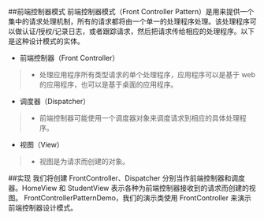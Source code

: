 ##前端控制器模式
前端控制器模式（Front Controller Pattern）是用来提供一个集中的请求处理机制，所有的请求都将由一个单一的处理程序处理。该处理程序可以做认证/授权/记录日志，或者跟踪请求，然后把请求传给相应的处理程序。以下是这种设计模式的实体。

* 前端控制器（Front Controller） 
>* 处理应用程序所有类型请求的单个处理程序，应用程序可以是基于 web 的应用程序，也可以是基于桌面的应用程序。
* 调度器（Dispatcher） 
>* 前端控制器可能使用一个调度器对象来调度请求到相应的具体处理程序。
* 视图（View） 
>* 视图是为请求而创建的对象。

##实现
我们将创建 FrontController、Dispatcher 分别当作前端控制器和调度器。HomeView 和 StudentView 表示各种为前端控制器接收到的请求而创建的视图。
FrontControllerPatternDemo，我们的演示类使用 FrontController 来演示前端控制器设计模式。